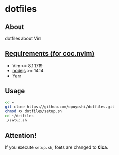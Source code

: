 # dotfiles
## About
dotfiles about Vim

## [Requirements (for coc.nvim)](https://github.com/neoclide/coc.nvim)
- Vim >= 8.1.1719
- [nodejs](https://nodejs.org/en/download/) >= 14.14
- Yarn

## Usage
```bash
cd ~
git clone https://github.com/opuyoshi/dotfiles.git
chmod +x dotfiles/setup.sh
cd ~/dotfiles
./setup.sh
```

## Attention!
If you execute `setup.sh`, fonts are changed to **Cica**.
